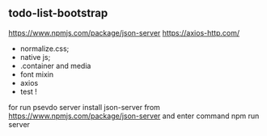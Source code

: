 ## todo-list-bootstrap

https://www.npmjs.com/package/json-server
https://axios-http.com/

- normalize.css;
- native js;
- .container and media
- font mixin
- axios
- test !

for run psevdo server install json-server from https://www.npmjs.com/package/json-server
 and enter command npm run server